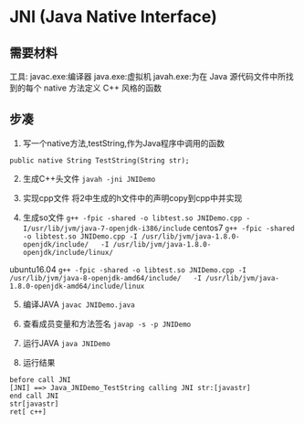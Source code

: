 # JNI (Java Native Interface)

## 需要材料
工具: 
javac.exe:编译器 
java.exe:虚拟机 
javah.exe:为在 Java 源代码文件中所找到的每个 native 方法定义 C++ 风格的函数 

## 步凑
1. 写一个native方法,testString,作为Java程序中调用的函数
```
public native String TestString(String str);
```
2. 生成C++头文件
`javah -jni JNIDemo`

3. 实现cpp文件
将2中生成的h文件中的声明copy到cpp中并实现

4. 生成so文件
`g++ -fpic -shared -o libtest.so JNIDemo.cpp -I/usr/lib/jvm/java-7-openjdk-i386/include`
centos7 `g++ -fpic -shared -o libtest.so JNIDemo.cpp -I /usr/lib/jvm/java-1.8.0-openjdk/include/   -I /usr/lib/jvm/java-1.8.0-openjdk/include/linux/`

ubuntu16.04 `g++ -fpic -shared -o libtest.so JNIDemo.cpp -I /usr/lib/jvm/java-8-openjdk-amd64/include/   -I /usr/lib/jvm/java-1.8.0-openjdk-amd64/include/linux`

5. 编译JAVA
`javac JNIDemo.java`

6. 查看成员变量和方法签名
`javap -s -p JNIDemo`

7. 运行JAVA
`java JNIDemo`

8. 运行结果
```
before call JNI
[JNI] ==> Java_JNIDemo_TestString calling JNI str:[javastr]
end call JNI
str[javastr]
ret[ c++]
```

